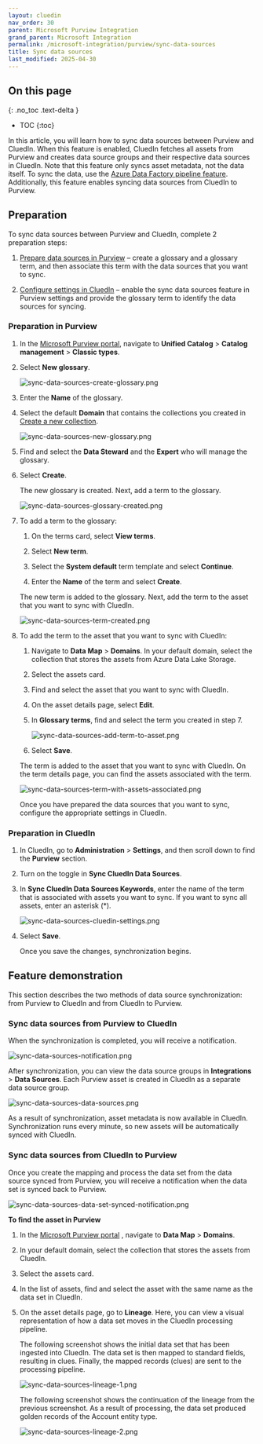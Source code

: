 ```yaml
---
layout: cluedin
nav_order: 30
parent: Microsoft Purview Integration
grand_parent: Microsoft Integration
permalink: /microsoft-integration/purview/sync-data-sources
title: Sync data sources
last_modified: 2025-04-30
---
```

## On this page
{: .no_toc .text-delta }
- TOC
{:toc}

In this article, you will learn how to sync data sources between Purview and CluedIn. When this feature is enabled, CluedIn fetches all assets from Purview and creates data source groups and their respective data sources in CluedIn. Note that this feature only syncs asset metadata, not the data itself. To sync the data, use the [Azure Data Factory pipeline feature](/microsoft-integration/purview/adf-pipeline-automation). Additionally, this feature enables syncing data sources from CluedIn to Purview.

## Preparation

To sync data sources between Purview and CluedIn, complete 2 preparation steps:

1. [Prepare data sources in Purview](#preparation-in-purview) – create a glossary and a glossary term, and then associate this term with the data sources that you want to sync.

1. [Configure settings in CluedIn](#preparation-in--cluedin) – enable the sync data sources feature in Purview settings and provide the glossary term to identify the data sources for syncing. 

### Preparation in Purview

1. In the [Microsoft Purview portal](https://purview.microsoft.com), navigate to **Unified Catalog** > **Catalog management** > **Classic types**.

1. Select **New glossary**.

    ![sync-data-sources-create-glossary.png](../../assets/images/microsoft-integration/purview/sync-data-sources-create-glossary.png)

1. Enter the **Name** of the glossary.

1. Select the default **Domain** that contains the collections you created in [Create a new collection](/microsoft-integration/purview/pre-configuration-guide#create-a-new-collection).

    ![sync-data-sources-new-glossary.png](../../assets/images/microsoft-integration/purview/sync-data-sources-new-glossary.png)

1. Find and select the **Data Steward** and the **Expert** who will manage the glossary.

1. Select **Create**.

    The new glossary is created. Next, add a term to the glossary.

    ![sync-data-sources-glossary-created.png](../../assets/images/microsoft-integration/purview/sync-data-sources-glossary-created.png)

1. To add a term to the glossary:

    1. On the terms card, select **View terms**.

    1. Select **New term**.

    1. Select the **System default** term template and select **Continue**.

    1. Enter the **Name** of the term and select **Create**.

    The new term is added to the glossary. Next, add the term to the asset that you want to sync with CluedIn.

    ![sync-data-sources-term-created.png](../../assets/images/microsoft-integration/purview/sync-data-sources-term-created.png)

1. To add the term to the asset that you want to sync with CluedIn:

    1. Navigate to **Data Map** > **Domains**. In your default domain, select the collection that stores the assets from Azure Data Lake Storage.

    1. Select the assets card.

    1. Find and select the asset that you want to sync with CluedIn.

    1. On the asset details page, select **Edit**.

    1. In **Glossary terms**, find and select the term you created in step 7.

        ![sync-data-sources-add-term-to-asset.png](../../assets/images/microsoft-integration/purview/sync-data-sources-add-term-to-asset.png)

    1. Select **Save**.

    The term is added to the asset that you want to sync with CluedIn. On the term details page, you can find the assets associated with the term.

    ![sync-data-sources-term-with-assets-associated.png](../../assets/images/microsoft-integration/purview/sync-data-sources-term-with-assets-associated.png)

    Once you have prepared the data sources that you want to sync, configure the appropriate settings in CluedIn.

### Preparation in  CluedIn

1. In CluedIn, go to **Administration** > **Settings**, and then scroll down to find the **Purview** section.

1. Turn on the toggle in **Sync CluedIn Data Sources**.

1. In **Sync CluedIn Data Sources Keywords**, enter the name of the term that is associated with assets you want to sync. If you want to sync all assets, enter an asterisk (*).

    ![sync-data-sources-cluedin-settings.png](../../assets/images/microsoft-integration/purview/sync-data-sources-cluedin-settings.png)

1. Select **Save**.

    Once you save the changes, synchronization begins.

## Feature demonstration

This section describes the two methods of data source synchronization: from Purview to CluedIn and from CluedIn to Purview.

### Sync data sources from Purview to CluedIn

When the synchronization is completed, you will receive a notification.

![sync-data-sources-notification.png](../../assets/images/microsoft-integration/purview/sync-data-sources-notification.png)

After synchronization, you can view the data source groups in **Integrations** > **Data Sources**. Each Purview asset is created in CluedIn as a separate data source group.

![sync-data-sources-data-sources.png](../../assets/images/microsoft-integration/purview/sync-data-sources-data-sources.png)

As a result of synchronization, asset metadata is now available in CluedIn. Synchronization runs every minute, so new assets will be automatically synced with CluedIn.

### Sync data sources from CluedIn to Purview

Once you create the mapping and process the data set from the data source synced from Purview, you will receive a notification when the data set is synced back to Purview.

![sync-data-sources-data-set-synced-notification.png](../../assets/images/microsoft-integration/purview/sync-data-sources-data-set-synced-notification.png)

**To find the asset in Purview**

1. In the [Microsoft Purview portal](https://purview.microsoft.com/) , navigate to **Data Map** > **Domains**.
    
1. In your default domain, select the collection that stores the assets from CluedIn.
    
1. Select the assets card.
    
1. In the list of assets, find and select the asset with the same name as the data set in CluedIn.

1. On the asset details page, go to **Lineage**. Here, you can view a visual representation of how a data set moves in the CluedIn processing pipeline.

    The following screenshot shows the initial data set that has been ingested into CluedIn. The data set is then mapped to standard fields, resulting in clues. Finally, the mapped records (clues) are sent to the processing pipeline.

    ![sync-data-sources-lineage-1.png](../../assets/images/microsoft-integration/purview/sync-data-sources-lineage-1.png)

    The following screenshot shows the continuation of the lineage from the previous screenshot. As a result of processing, the data set produced golden records of the Account entity type.
 
    ![sync-data-sources-lineage-2.png](../../assets/images/microsoft-integration/purview/sync-data-sources-lineage-2.png)